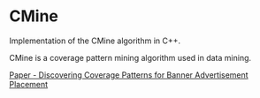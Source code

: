 # CMine

Implementation of the CMine algorithm in C++.

CMine is a coverage pattern mining algorithm used in data mining.

[Paper - Discovering Coverage Patterns for Banner Advertisement Placement](https://link.springer.com/chapter/10.1007/978-3-642-30220-6_12)
